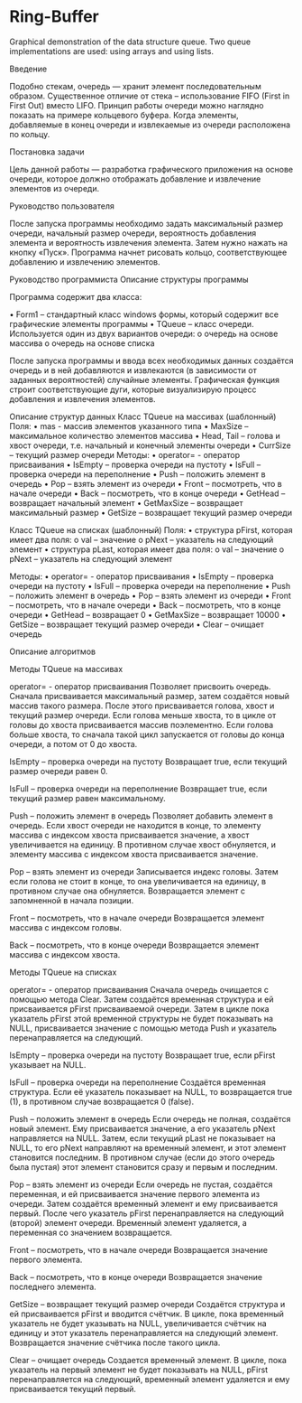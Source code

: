 # Ring-Buffer
Graphical demonstration of the data structure queue. Two queue implementations are used: using arrays and using lists.

Введение

Подобно стекам, очередь — хранит элемент последовательным образом. Существенное отличие от стека – использование FIFO (First in First Out) вместо LIFO. Принцип работы очереди можно наглядно показать на примере кольцевого буфера. Когда элементы, добавляемые в конец очереди и извлекаемые из очереди расположена по кольцу.

Постановка задачи

Цель данной работы — разработка графического приложения на основе очереди, которое должно отображать добавление и извлечение элементов из очереди.

Руководство пользователя

После запуска программы необходимо задать максимальный размер очереди, начальный размер очереди, вероятность добавления элемента и вероятность извлечения элемента. Затем нужно нажать на кнопку «Пуск». Программа начнет рисовать кольцо, соответствующее добавлению и извлечению элементов.

Руководство программиста
Описание структуры программы

Программа содержит два класса:

•	Form1 – стандартный класс windows формы, который содержит все графические элементы программы
•	TQueue – класс очереди. Используется один из двух вариантов очереди:
o	очередь на основе массива 
o	очередь на основе списка

После запуска программы и ввода всех необходимых данных создаётся очередь и в ней добавляются и извлекаются (в зависимости от заданных вероятностей) случайные элементы. Графическая функция строит соответствующие дуги, которые визуализирую процесс добавления и извлечения элементов.

Описание структур данных
Класс TQueue на массивах (шаблонный)
Поля:
•	mas - массив элементов указанного типа
•	MaxSize – максимальное количество элементов массива
•	Head, Tail –  голова и хвост очереди, т.е. начальный и конечный элементы очереди
•	CurrSize – текущий размер очереди
Методы:
•	operator= - оператор присваивания
•	IsEmpty – проверка очереди на пустоту
•	IsFull – проверка очереди на переполнение
•	Push – положить элемент в очередь
•	Pop – взять элемент из очереди
•	Front – посмотреть, что в начале очереди
•	Back – посмотреть, что в конце очереди
•	GetHead – возвращает начальный элемент
•	GetMaxSize – возвращает максимальный размер
•	GetSize – возвращает текущий размер очереди

Класс TQueue на списках (шаблонный)
Поля:
•	структура pFirst, которая имеет два поля:
o	val – значение
o	pNext – указатель на следующий элемент
•	структура pLast, которая имеет два поля:
o	val – значение
o	pNext – указатель на следующий элемент

Методы:
•	operator= - оператор присваивания
•	IsEmpty – проверка очереди на пустоту
•	IsFull – проверка очереди на переполнение
•	Push – положить элемент в очередь
•	Pop – взять элемент из очереди
•	Front – посмотреть, что в начале очереди
•	Back – посмотреть, что в конце очереди
•	GetHead – возвращает 0
•	GetMaxSize – возвращает 10000
•	GetSize – возвращает текущий размер очереди
•	Clear – очищает очередь

Описание алгоритмов

Методы  TQueue на массивах

operator= - оператор присваивания
Позволяет присвоить очередь. Сначала присваивается максимальный размер, затем создаётся новый массив такого размера. После этого присваивается голова, хвост и текущий размер очереди. Если голова меньше хвоста, то в цикле от головы до хвоста присваивается массив поэлементно. Если голова больше хвоста, то сначала такой цикл запускается от головы до конца очереди, а потом от 0 до хвоста.

IsEmpty – проверка очереди на пустоту
Возвращает true,  если текущий размер очереди равен 0.

IsFull – проверка очереди на переполнение
Возвращает true, если текущий размер равен максимальному.

Push – положить элемент в очередь
Позволяет добавить элемент в очередь. Если хвост очереди не находится в конце, то элементу массива с индексом хвоста присваивается значение, а хвост увеличивается на единицу. В противном случае хвост обнуляется, и элементу массива с индексом хвоста присваивается значение.

Pop – взять элемент из очереди
Записывается индекс головы. Затем если голова не стоит в конце, то она  увеличивается на единицу, в противном случае она обнуляется. Возвращается элемент с запомненной в начала позиции.

Front – посмотреть, что в начале очереди
Возвращается элемент массива с индексом головы.

Back – посмотреть, что в конце очереди
Возвращается элемент массива с индексом хвоста.

Методы  TQueue на списках

operator= - оператор присваивания
Сначала очередь очищается с помощью метода Clear. Затем создаётся временная структура и ей присваивается pFirst присваиваемой очереди. Затем в цикле пока указатель pFirst этой временной структуры не будет показывать на NULL, присваивается значение с помощью метода Push и указатель перенаправляется на следующий.

IsEmpty – проверка очереди на пустоту
Возвращает true, если pFirst указывает на NULL.

IsFull – проверка очереди на переполнение
Создаётся временная структура. Если её указатель показывает на NULL, то возвращается true (1), в противном случае возвращается 0 (false).

Push – положить элемент в очередь
Если очередь не полная, создаётся новый элемент. Ему присваивается значение, а его указатель pNext направляется на NULL. Затем, если текущий pLast не показывает на NULL, то его pNext направляют на временный элемент, и этот элемент становится последним. В противном случае (если до этого очередь была пустая) этот элемент становится сразу и первым и последним.

Pop – взять элемент из очереди
Если очередь не пустая, создаётся переменная, и ей присваивается значение первого элемента из очереди. Затем создаётся временный элемент и ему присваивается первый. После чего указатель pFirst перенаправляется на следующий (второй) элемент очереди. Временный элемент удаляется, а переменная со значением возвращается.

Front – посмотреть, что в начале очереди
Возвращается значение первого элемента.

Back – посмотреть, что в конце очереди
Возвращается значение последнего элемента.

GetSize – возвращает текущий размер очереди
Создаётся структура и ей присваивается pFirst  и вводится счётчик. В цикле, пока временный указатель не будет указывать на NULL, увеличивается счётчик на единицу и этот указатель перенаправляется на следующий элемент. Возвращается значение счётчика после такого цикла.

Clear – очищает очередь
Создается временный элемент. В цикле, пока указатель на первый элемент не будет показывать на NULL, pFirst перенаправляется на следующий, временный элемент удаляется и ему присваивается текущий первый.
